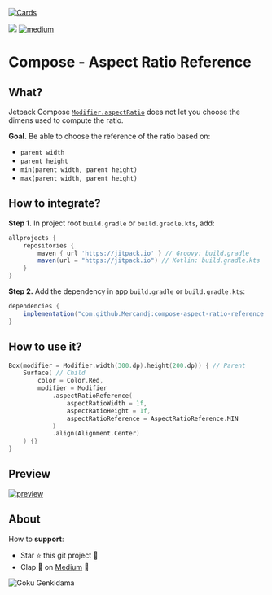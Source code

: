 [![Cards](https://user-images.githubusercontent.com/3717316/229355050-c5224a53-fd0b-49cf-9fbb-0fe8f880727b.jpg?raw=true)](https://medium.com/@jonathan.mercandalli_41381/aspect-ratio-with-reference-in-jetpack-compose-9bf9b79016ee)

[![](https://jitpack.io/v/Mercandj/compose-aspect-ratio-reference.svg)](https://jitpack.io/#Mercandj/compose-aspect-ratio-reference)
[![medium](https://img.shields.io/badge/medium-article%20👏-607D8B.svg?style=flat-square&label=medium)](https://medium.com/@jonathan.mercandalli_41381/aspect-ratio-with-reference-in-jetpack-compose-9bf9b79016ee)

# Compose - Aspect Ratio Reference

## What?

Jetpack Compose [`Modifier.aspectRatio`](https://developer.android.com/reference/kotlin/androidx/compose/ui/Modifier#(androidx.compose.ui.Modifier).aspectRatio(kotlin.Float,kotlin.Boolean)) does not let you choose the dimens used to compute the ratio.

**Goal.** Be able to choose the reference of the ratio based on:

- `parent width`
- `parent height`
- `min(parent width, parent height)`
- `max(parent width, parent height)`

## How to integrate?

**Step 1.** In project root `build.gradle` or `build.gradle.kts`, add:

```groovy
allprojects {
    repositories {
        maven { url 'https://jitpack.io' } // Groovy: build.gradle
        maven(url = "https://jitpack.io") // Kotlin: build.gradle.kts
    }
}
```

**Step 2.** Add the dependency in app `build.gradle` or `build.gradle.kts`:

```groovy
dependencies {
    implementation("com.github.Mercandj:compose-aspect-ratio-reference:1.00.02")
}
```

## How to use it?

```kotlin
Box(modifier = Modifier.width(300.dp).height(200.dp)) { // Parent
    Surface( // Child
        color = Color.Red,
        modifier = Modifier
            .aspectRatioReference(
                aspectRatioWidth = 1f,
                aspectRatioHeight = 1f,
                aspectRatioReference = AspectRatioReference.MIN
            )
            .align(Alignment.Center)
    ) {}
}
```

## Preview

[![preview](https://miro.medium.com/v2/resize:fit:4800/format:webp/1*pmS0_cNRQhOe5mmOMA2HkA.png)](https://medium.com/@jonathan.mercandalli_41381/aspect-ratio-with-reference-in-jetpack-compose-9bf9b79016ee)

## About

How to **support**:

- Star ⭐️ this git project 🙏
- Clap 👏 on [Medium](https://medium.com/@jonathan.mercandalli_41381/aspect-ratio-with-reference-in-jetpack-compose-9bf9b79016ee) 🙏

![Goku Genkidama](https://user-images.githubusercontent.com/3717316/229345557-4094875a-c889-4c18-8f9f-bd4c6ef754f3.jpg)
